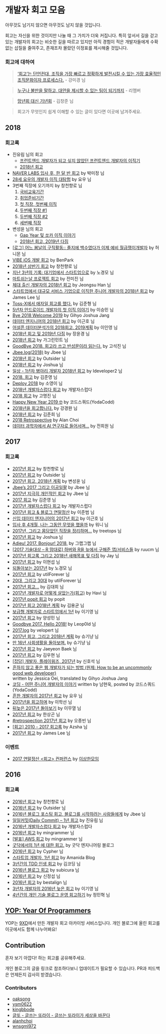 # 개발자 회고 모음

아무것도 남기지 않으면 아무것도 남지 않을 것입니다.

회고는 자신을 위한 것이지만 나눌 때 그 가치가 더욱 커집니다. 특히 앞서서 길을 걷고 있는 개발자의 회고는 비슷한 길을 따르고 있지만 아직 경험이 적은 개발자들에게 수확 없는 삽질을 줄여주고, 존재조차 몰랐던 이정표를 제시해줄 것입니다.

### 회고에 대하여

> [‘회고’는 단언컨대, 조직을 가장 빠르고 정확하게 발전시킬 수 있는 가장 효율적인 조직문화이자 프로세스다.](https://www.facebook.com/minieetea/posts/746202072237293) - 강미경 님

> [누구나 불만을 말하고, 대안을 제시할 수 있는 팀이 되기까지](http://naver.me/xLZUKo6n) - 리멤버

> [망년회 대신 기년회](https://docs.google.com/document/pub?id=1Uq1XI58nSjd0JBSibM9a3csXfktxKR7v3d3eKG9S4_M) - 김창준 님

> 회고가 무엇인지 쉽게 이해할 수 있는 글이 있다면 이곳에 남겨주세요.

## 2018

### 회고록

- 진유림 님의 회고
  - [프런트엔드 개발자가 되고 싶지 않았던 프런트엔드 개발자의 이직기](https://milooy.wordpress.com/2018/02/07/moving-job/)
  - [2018년 회고](https://milooy.wordpress.com/2018/12/31/retrospect-2018/)
- [NAVER LABS 입사 후, 한 달 반 회고](https://medium.com/@mjspring/naver-labs-%EC%9E%85%EC%82%AC-%ED%9B%84-%ED%95%9C-%EB%8B%AC-%EB%B0%98-%ED%9A%8C%EA%B3%A0-457858ba88ba) by 박미정 님
- [28세 요우의 개발자 이직 대탐험](http://luckyyowu.tistory.com/382) by 요우 님
- 3번째 직장에 오기까지 by 창천향로 님
  1. [국비교육기간](http://jojoldu.tistory.com/277)
  2. [취업준비기간](http://jojoldu.tistory.com/278)
  3. [첫 직장, 첫번째 이직](http://jojoldu.tistory.com/279)
  4. [두번째 직장 #1](http://jojoldu.tistory.com/284)
  5. [두번째 직장 #2](http://jojoldu.tistory.com/302)
  6. [세번째 직장](http://jojoldu.tistory.com/309)
- 변성윤 님의 회고
  - [Gap Year 및 쏘카 이직 이야기](https://zzsza.github.io/diary/2018/10/26/gap-year-and-socar/#%EC%96%B4%EB%95%8C%EC%9A%94?)
  - [2018년 회고, 2019년 다짐](https://zzsza.github.io/diary/2018/12/22/2018-retrospect/?fbclid=IwAR1n6dtK9oin6BbbiUfJh7-dF6u-acCWV7NqgHHpaTOlQGHhSSZpISsa5xg)
- [[로그] 어느 봄날의 구직활동:: 졸지에 백수였다가 이제 예비 월급쟁이개발자](http://java.ihoney.pe.kr/504) by 허니몬 님
- [VIBE iOS 개발 회고](https://medium.com/@ppth0608/vibe-ios-%EA%B0%9C%EB%B0%9C-%ED%9A%8C%EA%B3%A0-dddfb5444a09) by BenPark
- [2018년 상반기 회고](https://jojoldu.tistory.com/332) by 창천향로 님
- [지난 3년의 기록: 대기업에서 스타트업으로](https://brightparagon.wordpress.com/2018/09/27/movetostartup/) by 노경모 님
- [마트쉬는날 프로젝트 회고](https://jinios.github.io/project/2018/10/26/martholidayfeedback/) by 전미진 님
- [체대 출신 개발자의 2018년 회고](https://ryan-han.com/post/2018/essay/memoirs2018/) by Jeongsu Han 님
- [스타트업에서 대규모 서비스 기업으로 이직한 주니어 개발자의 2018년 회고](http://jhleed.tistory.com/123) by James Lee 님
- [Toss-X에서 애자일 회고를 했다.](https://medium.com/@ghilbut/toss-x%EC%97%90%EC%84%9C-%EC%95%A0%EC%9E%90%EC%9D%BC-%ED%9A%8C%EA%B3%A0%EB%A5%BC-%ED%96%88%EB%8B%A4-cee2f36e7f96) by 김준형 님
- [5년차 안드로이드 개발자의 첫 이직 이야기](https://medium.com/@maryangmin/5%EB%85%84%EC%B0%A8-%EC%95%88%EB%93%9C%EB%A1%9C%EC%9D%B4%EB%93%9C-%EA%B0%9C%EB%B0%9C%EC%9E%90%EC%9D%98-%EC%B2%AB-%EC%9D%B4%EC%A7%81-%EC%9D%B4%EC%95%BC%EA%B8%B0-6004ccc0ca4f) by 이승민 님
- [Bye 2018 Welcome 2019](https://joshua1988.github.io/web-development/opinions/retrospect-in-2018/) by Gihyo Joshua Jang
- [데이터 엔지니어의 2018년 회고](https://iostream.tistory.com/145?fbclid=IwAR3XfjKHmJKwReI2nHvtTGK3B-iIKHENX1HJqx5fumUyl3dB2xMnBY1UPsc) by 이근호 님
- [어설픈 데이터분석가의 2018회고, 2019계획](https://2innnnn0.github.io/%EC%96%B4%EC%84%A4%ED%94%88-%EB%8D%B0%EC%9D%B4%ED%84%B0%EB%B6%84%EC%84%9D%EA%B0%80%EC%9D%98-2018%ED%9A%8C%EA%B3%A0,-2019%EA%B3%84%ED%9A%8D/?fbclid=IwAR2ZfoazeS4VCw8da6Z7Xy0Kkd9-OA-wRPEtiHKxVaMUaRPIYzB8LPmJiVk) by 이인영 님
- [2018년 회고 및 2019년 다짐](https://inspiringpeople.github.io/writing/bye2018/?fbclid=IwAR0ZEBFTfpggHPTr0_-4NvVV20kLSIEvUTxBJYNIBSIm4jGPz9IDXn3WZv4) by 장윤경 님
- [2018년 회고](https://brainbackdoor.tistory.com/103?fbclid=IwAR3RYn9IBSbWqSnh7BZaCawjmEiNJ5szfSiQHqBRliu1BtWNkCeyO9wtj3U) by 가그린민트 님
- [GoodBye 2018. 회고라 쓰고 반성문이라 읽는다.](https://appear.github.io/2018/12/22/ETC/goodbye2018/?fbclid=IwAR0oJ1gwP6pY_mN_Nn1wsC7utcS5lxL6zu1QjOVsJIGpwM0NVPkvTAshVTU) by 고석진 님
- [Jbee.log(2018)](https://medium.com/@Jbee_/jbee-log-2018-fbaa7bd2e243) by Jbee 님
- [2018년 회고](https://blog.outsider.ne.kr/1419) by Outsider 님
- [2018년 회고](http://blog.devjoshua.me/2018/12/30/181230-2018%EB%85%84%ED%9A%8C%EA%B3%A0/) by Joshua 님
- [일상 - 1년차 병아리 개발자 2018년 회고](https://ideveloper2.tistory.com/165) by Ideveloper2 님
- [2018. 회고](https://junebuug.github.io/2018-12-30/postmortem) by 김준영 님
- [Deploy 2018](https://sosolog.netlify.com/posts/retrospect_2018) by 소영이 님
- [2018년 개발자스럽다 회고](https://blog.gaerae.com/2018/12/retrospective.html) by 개발자스럽다
- [2018 회고](https://github.com/rayleighko/training/blob/master/review/2018_Retrospective.md) by 고명진 님
- [Happy New Year 2019 🤓](https://medium.com/@codesquad_yoda/happy-new-year-2019-9f9931cc4145) by 코드스쿼드(YodaCodd)
- [2018년을 회고합니다.](http://kyeongwan.kr/37) by 강경완 님
- [2018년 회고](https://wnsgml972.github.io/log/Retrospective_2018.html) by 김준희 님
- [2018 Retrospective](https://www.notion.so/2018-Retrospective-217d1f899c95479090d6caafd2f7e2fc) by Alan Choi
- [데이터 과학자에서 AI 연구자로 들어서며…](http://freesearch.pe.kr/archives/4905) by 전희원 님

## 2017

### 회고록

- [2017년 회고](https://brunch.co.kr/@jojoldu/19) by 창천향로 님
- [2017년 회고](https://blog.outsider.ne.kr/1339) by Outsider 님
- [2017년 회고, 2018년 계획](https://zzsza.github.io/diary/2017/12/30/2017-retrospect/) by 변성윤 님
- [Jbee’s 2017 그리고 이공일팔](https://medium.com/@Jbee_/%EA%B0%9C%EB%B0%9C%EC%9E%90%EB%A1%9C%EC%84%9C-2017%EB%85%84-%EB%8F%8C%EC%95%84%EB%B3%B4%EA%B8%B0-4bf12983f408) by Jbee 님
- [2017년 지극히 개인적인 회고](http://asfirstalways.tistory.com/374) by Jbee 님
- [2017 회고](https://junebuug.github.io/2017-12-31/2017_postmortem) by 김준영 님
- [2017년 개발자스럽다 회고](http://blog.gaerae.com/2017/12/gaeraecom-2017.html) by 개발자스럽다
- [2017년 회고 & 블로그 연말정산](https://beomi.github.io/2017/12/30/Blog-1Year-2017/) by 이준범 님
- [신입 데이터 엔지니어의 2017년 회고](http://iostream.tistory.com/132) by 이근호 님
- [입사 후 4개월, 나는 그동안 무엇을 했을까](https://brunch.co.kr/@hee072794/71) by 워니 님
- [2017년, 그리고 몸담았던 직장을 정리하며...](https://okky.kr/article/433090) by treetops 님
- [2017년 회고](http://blog.devjoshua.me/2017/12/28/171228-2017%EB%85%84%ED%9A%8C%EA%B3%A0/) by Joshua 님
- [Adieu! 2017. Bonjour! 2018,](http://grapgrap.tistory.com/29) by 그랩그랩 님
- [[2017 기술대상 – R 맘대로] 하버와 R을 늪에서 구해준 앱/서비스들](http://harbor.cz/projects/nice/) by ruucm 님
- [2017년 회고록 그리고 2018년 새해목표 및 다짐](http://jay-ji.tistory.com/22) by Jay 님
- [2017년 회고](https://hyunseob.github.io/2017/12/30/2017-year-in-review/) by 이현섭 님
- [되돌아보는 2017년](https://brightparagon.wordpress.com/2017/12/31/retrospective/) by 노경모 님
- [2017년 회고](http://utilforever.github.io/2017/12/30/2017-retrospect/) by utilForever 님
- [20대, 그리고 30대](http://utilforever.github.io/2017/12/31/twenty-and-thirty/) by utilForever 님
- [2017년 회고...](https://www.facebook.com/groups/9xdevelopers/permalink/2006927626231095/) by 김대희 님
- [2017년 개발자로 어떻게 살았는가(회고)](http://haviyj.tistory.com/41) by Havi 님
- [2017년 popit 회고](http://www.popit.kr/2017%EB%85%84-popit-%ED%9A%8C%EA%B3%A0/) by popit
- [2017년 회고 2018년 계획](http://www.haruair.com/blog/4087) by 김용균 님
- [보급형 개발자로 스타트업에서 1년](https://brunch.co.kr/@kiyoungleefige/5) by 이기영 님
- [2017년 회고](http://chrisy.tistory.com/1) by 양성민 님
- [Goodbye 2017. Hello 2018!](http://blog.leop0ld.org/posts/goodbye-2017-hello-2018/) by Leop0ld 님
- [2017.log](https://velopert.com/3489) by velopert 님
- [2017년 회고, 그리고 2018년 계획](http://webholic.net/2017년-회고-그리고-2018년-계획/) by 슈기냥 님
- [만 16년 사회생활을 돌아보며.](http://webholic.net/%EB%A7%8C-16%EB%85%84-%EC%82%AC%ED%9A%8C%EC%83%9D%ED%99%9C%EC%9D%84-%EB%8F%8C%EC%95%84%EB%B3%B4%EB%A9%B0/) by 슈기냥 님
- [2017년 회고](http://jybaek.tistory.com/692) by Jaeyeon Baek 님
- [2017년 회고](https://yopyop-5e569.firebaseapp.com/posts/-L1fwhVQ05QTs-THFOw_) by 김우현 님
- [[잡담] 개발자, 플레이윙즈, 2017년](https://medium.com/@erish/%EC%9E%A1%EB%8B%B4-%EA%B0%9C%EB%B0%9C%EC%9E%90-%ED%94%8C%EB%A0%88%EC%9D%B4%EC%9C%99%EC%A6%88-2017%EB%85%84-ad7309793c96) by 신호석 님
- [흔하지 않고 좋은 웹 개발자가 되는 방법 (원제: How to be an uncommonly good web developer)](https://joshua1988.github.io/web-development/translation/how-to-become-uncommonly-web-dev/)  
written by Jessica Oei, translated by Gihyo Joshua Jang
- [코딩 - 어떤 주니어 개발자의 이야기](https://medium.com/@codesquad_yoda/%EC%BD%94%EB%94%A9-%EC%96%B4%EB%96%A4-%EC%A3%BC%EB%8B%88%EC%96%B4-%EA%B0%9C%EB%B0%9C%EC%9E%90%EC%9D%98-%EC%9D%B4%EC%95%BC%EA%B8%B0-1d210f2f4dae) written by 남현욱, posted by 코드스쿼드(YodaCodd)
- [흔한 개발자의 2017년 회고](http://luckyyowu.tistory.com/380) by 요우 님
- [2017년을 회고하며](https://hue9010.github.io/til/2017%EB%85%84%EC%9D%84-%ED%9A%8C%EA%B3%A0%ED%95%98%EB%A9%B0/) by 이학선 님
- [뒤늦은 2017년 돌아보기](https://mooyoul.github.io/2018/02/10/a-lookback-at-2017/) by 이무열 님
- [2017년 회고](https://www.sangkon.com/2017/12/31/2017_review/?utm_source=weirdmeetup&utm_medium=original_link_on_post&utm_campaign=2017%EB%85%84+%ED%9A%8C%EA%B3%A0) by 한상곤 님
- [#retrospection 2017년 회고](http://ohyecloudy.com/pnotes/archives/retrospection-2017/) by 오종빈 님
- [[회고] 2010 - 2017 회고록](http://azsha.tistory.com/96) by Azsha 님
- [2017년 회고](http://jhleed.tistory.com/100) by James Lee 님

### 이벤트

- [2017 연말정산 <회고> 컨퍼런스](https://weird-retrospective.splashthat.com/) by [이상한모임](https://www.facebook.com/WEIRDxMEETUP/)

## 2016

### 회고록

- [2016년 회고](https://brunch.co.kr/@jojoldu/2) by 창천향로 님
- [2016년 회고](https://blog.outsider.ne.kr/1262) by Outsider 님
- [2016년 블로그 포스팅 회고, 블로그를 시작하려는 사람들에게](http://asfirstalways.tistory.com/344?category=667457) by Jbee 님
- [일일커밋(Daily Commit) – 1년 회고](https://milooy.wordpress.com/2016/07/02/daily-commit-1-year/) by 진유림 님
- [2016년 개발자스럽다 회고](http://blog.gaerae.com/2016/12/gaeraecom-2016.html) by 개발자스럽다
- [2016년 회고](https://mingrammer.com/review-2016) by mingrammer 님
- [[발표] AWS 회고](https://mingrammer.com/presentation-awskrug-review-first-aws-experience) by mingrammer 님
- [굿닥에서의 1년 에 대한 회고.](http://dev.goodoc.co.kr/?p=239) by 굿닥 엔지니어링 블로그
- [2016년 회고](https://encyphered.github.io/blog/note/2017/01/26/retrospection-2016.html) by Cypher 님
- [스타트업 개발자, 1년 회고](http://amanida.kr/%EC%8A%A4%ED%83%80%ED%8A%B8%EC%97%85-%EA%B0%9C%EB%B0%9C%EC%9E%90-1%EB%85%84-%ED%9A%8C%EA%B3%A0/) by Amanida Blog
- [3년간의 TDD 인생 회고](http://huns.me/development/2206) by 김코딩 님
- [2016년 블로그 회고](https://subicura.com/2016/12/31/remember-2016.html) by subicura 님
- [2016년 회고](https://medium.com/@jungseobshin/2016%EB%85%84-%ED%9A%8C%EA%B3%A0-f5eea1b26c6d) by 신정섭 님
- [2016년 회고](https://bestalign.github.io/2017/02/07/2016-summary/) by bestalign 님
- [3년차 개발자의 2016년 늦은 회고](https://brunch.co.kr/@kiyoungleefige/1) by 이기영 님
- [4년간의 개인 기술 블로그 운영 회고하기](https://www.holaxprogramming.com/2016/11/17/blahblah-writing-as-programmer/) by 정민혁 님

## [YOP: Year Of Programmers](https://yopyop-5e569.firebaseapp.com/)

YOP는 [9XD](https://www.facebook.com/groups/9xdevelopers/)에서 만든 개발자 회고 아카이빙 서비스입니다. 개인 블로그에 올린 회고를 이곳에서도 함께 나누어봐요!

## Contribution

혼자 보기 아깝다! 하는 회고를 공유해주세요.

개인 블로그의 글을 링크로 참조하다보니 업데이트가 필요할 수 있습니다. PR과 피드백은 언제든지 감사히 받겠습니다.

### Contributors

- [oaksong](https://github.com/oaksong)
- [ysm0622](https://github.com/ysm0622)
- [kingbbode](https://github.com/kingbbode)
- [글또 - 글쓰는 또라이 - 글쓰는 또라이가 세상을 바꾼다](https://www.facebook.com/groups/375431516259701/?hc_ref=ARSilGaJ5myqV1uL6uAwfbGtLFfadPbZtAXdpPlZ6HYLwkDwUihiz5OXvYt3pWZqnBg)
- [alanhchoi](https://github.com/alanhchoi)
- [wnsgml972](https://github.com/wnsgml972)
